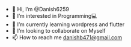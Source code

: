 - 👋 Hi, I’m @Danish6259
- 👀 I’m interested in Programming💻
- 🌱 I’m currently learning wordpress and flutter
- 💞️ I’m looking to collaborate on Myself
- 📫 How to reach me danishb471@gmail.com

<!---
Danish6259/Danish6259 is a ✨ special ✨ repository because its `README.md` (this file) appears on your GitHub profile.
You can click the Preview link to take a look at your changes.
--->
